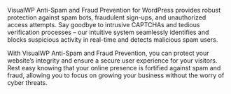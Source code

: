 VisualWP Anti-Spam and Fraud Prevention for WordPress provides robust protection against spam bots, fraudulent sign-ups, and unauthorized access attempts. Say goodbye to intrusive CAPTCHAs and tedious verification processes – our intuitive system seamlessly identifies and blocks suspicious activity in real-time and detects malicious spam users.

With VisualWP Anti-Spam and Fraud Prevention, you can protect your website’s integrity and ensure a secure user experience for your visitors. Rest easy knowing that your online presence is fortified against spam and fraud, allowing you to focus on growing your business without the worry of cyber threats.
